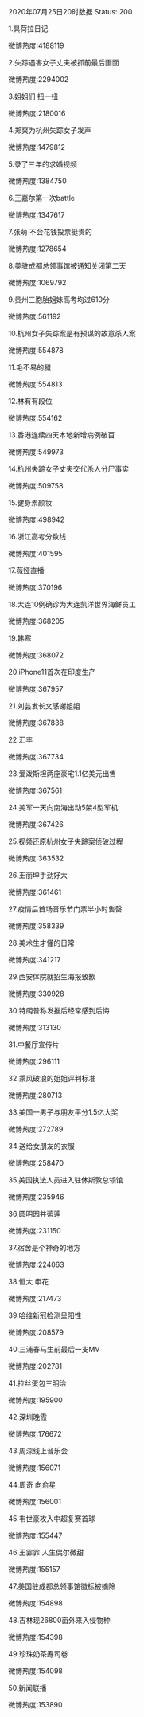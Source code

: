 2020年07月25日20时数据
Status: 200

1.具荷拉日记

微博热度:4188119

2.失踪遇害女子丈夫被抓前最后画面

微博热度:2294002

3.姐姐们 扭一扭

微博热度:2180016

4.郑爽为杭州失踪女子发声

微博热度:1479812

5.录了三年的求婚视频

微博热度:1384750

6.王嘉尔第一次battle

微博热度:1347617

7.张萌 不会花钱投票挺贵的

微博热度:1278654

8.美驻成都总领事馆被通知关闭第二天

微博热度:1069792

9.贵州三胞胎姐妹高考均过610分

微博热度:561192

10.杭州女子失踪案是有预谋的故意杀人案

微博热度:554878

11.毛不易的腿

微博热度:554813

12.林有有段位

微博热度:554162

13.香港连续四天本地新增病例破百

微博热度:549973

14.杭州失踪女子丈夫交代杀人分尸事实

微博热度:509758

15.健身素颜妆

微博热度:498942

16.浙江高考分数线

微博热度:401595

17.薇娅直播

微博热度:370196

18.大连10例确诊为大连凯洋世界海鲜员工

微博热度:368205

19.韩寒

微博热度:368072

20.iPhone11首次在印度生产

微博热度:367957

21.刘芸发长文感谢姐姐

微博热度:367838

22.汇丰

微博热度:367734

23.爱泼斯坦两座豪宅1.1亿美元出售

微博热度:367561

24.美军一天向南海出动5架4型军机

微博热度:367426

25.视频还原杭州女子失踪案侦破过程

微博热度:363532

26.王丽坤手劲好大

微博热度:361461

27.疫情后首场音乐节门票半小时售罄

微博热度:358339

28.美术生才懂的日常

微博热度:341217

29.西安体院就招生海报致歉

微博热度:330928

30.特朗普称发推后经常感到后悔

微博热度:313130

31.中餐厅宣传片

微博热度:296111

32.乘风破浪的姐姐评判标准

微博热度:280713

33.美国一男子与朋友平分1.5亿大奖

微博热度:272789

34.送给女朋友的衣服

微博热度:258470

35.美国执法人员进入驻休斯敦总领馆

微博热度:235946

36.圆明园并蒂莲

微博热度:231150

37.宿舍是个神奇的地方

微博热度:224063

38.恒大 申花

微博热度:217473

39.哈维新冠检测呈阳性

微博热度:208579

40.三浦春马生前最后一支MV

微博热度:202781

41.拉丝蛋包三明治

微博热度:195900

42.深圳晚霞

微博热度:176672

43.周深线上音乐会

微博热度:156071

44.周奇 向俞星

微博热度:156001

45.韦世豪攻入中超复赛首球

微博热度:155447

46.王霏霏 人生偶尔微甜

微博热度:155157

47.美国驻成都总领事馆徽标被摘除

微博热度:154898

48.吉林现26800亩外来入侵物种

微博热度:154398

49.珍珠奶茶寿司卷

微博热度:154098

50.新闻联播

微博热度:153890

